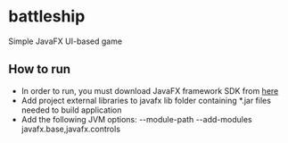# battleship
Simple JavaFX UI-based game

## How to run
- In order to run, you must download JavaFX framework SDK from [here](https://openjfx.io)
- Add project external libraries to javafx lib folder containing *.jar files needed to build application
- Add the following JVM options: --module-path <path-to-javafx-lib> --add-modules javafx.base,javafx.controls
